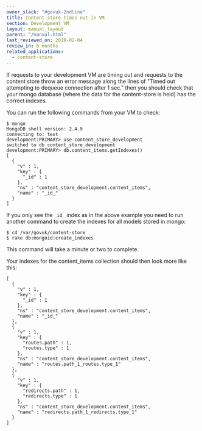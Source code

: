 ```yaml
---
owner_slack: "#govuk-2ndline"
title: Content store times out in VM
section: Development VM
layout: manual_layout
parent: "/manual.html"
last_reviewed_on: 2019-02-04
review_in: 6 months
related_applications:
  - content-store
---
```


If requests to your development VM are timing out and requests to the content
store throw an error message along the lines of "Timed out attempting to dequeue
connection after 1 sec." then you should check that your mongo database (where
the data for the content-store is held) has the correct indexes.

You can run the following commands from your VM to check:

```
$ mongo
MongoDB shell version: 2.4.9
connecting to: test
development:PRIMARY> use content_store_development
switched to db content_store_development
development:PRIMARY> db.content_items.getIndexes()
[
  {
    "v" : 1,
    "key" : {
      "_id" : 1
    },
    "ns" : "content_store_development.content_items",
    "name" : "_id_"
  }
]
```

If you only see the `_id_` index as in the above example you need to run another
command to create the indexes for all models stored in mongo:

```
$ cd /var/govuk/content-store
$ rake db:mongoid:create_indexes
```

This command will take a minute or two to complete.

Your indexes for the content_items collection should then look more like this:

```
[
  {
    "v" : 1,
    "key" : {
      "_id" : 1
    },
    "ns" : "content_store_development.content_items",
    "name" : "_id_"
  },
  {
    "v" : 1,
    "key" : {
      "routes.path" : 1,
      "routes.type" : 1
    },
    "ns" : "content_store_development.content_items",
    "name" : "routes.path_1_routes.type_1"
  },
  {
    "v" : 1,
    "key" : {
      "redirects.path" : 1,
      "redirects.type" : 1
    },
    "ns" : "content_store_development.content_items",
    "name" : "redirects.path_1_redirects.type_1"
  }
]
```

